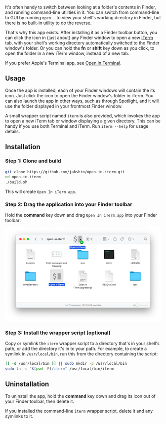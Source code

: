 It's often handy to switch between looking at a folder's contents in Finder, and running command-line utilities in it. You can switch from command-line to GUI by running `open .` to view your shell's working directory in Finder, but there is no built-in utility to do the reverse.

That's why this app exists. After installing it as a Finder toolbar button, you can click the icon in (just about) any Finder window to open a new [iTerm](https://iterm2.com) tab, with your shell's working directory automatically switched to the Finder window's folder. Or you can hold the **fn** or **shift** key down as you click, to open the folder in a new iTerm window, instead of a new tab.

If you prefer Apple's Terminal app, see [Open in Terminal](https://github.com/jakshin/open-in-terminal).


## Usage

Once the app is installed, each of your Finder windows will contain the its icon. Just click the icon to open the Finder window's folder in iTerm. You can also launch the app in other ways, such as through Spotlight, and it will use the folder displayed in your frontmost Finder window.

A small wrapper script named `iterm` is also provided, which invokes the app to open a new iTerm tab or window displaying a given directory. This can be handy if you use both Terminal and iTerm. Run `iterm --help` for usage details.


## Installation

### Step 1: Clone and build

```bash
git clone https://github.com/jakshin/open-in-iterm.git
cd open-in-iterm
./build.sh
```

This will create `Open In iTerm.app`.

### Step 2: Drag the application into your Finder toolbar

Hold the **command** key down and drag `Open In iTerm.app` into your Finder toolbar:

![[screenshot]](Hold%20command%20and%20drag.png)

### Step 3: Install the wrapper script (optional)

Copy or symlink the `iterm` wrapper script to a directory that's in your shell's path, or add the directory it's in to your path. For example, to create a symlink in `/usr/local/bin`, run this from the directory containing the script:

```bash
[[ -d /usr/local/bin ]] || sudo mkdir -p /usr/local/bin
sudo ln -s "$(pwd -P)/iterm" /usr/local/bin/iterm
```


## Uninstallation

To uninstall the app, hold the **command** key down and drag its icon out of your Finder toolbar, then delete it.

If you installed the command-line `iterm` wrapper script, delete it and any symlinks to it.

